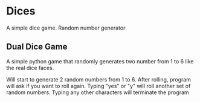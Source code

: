# Dices
A simple dice game. Random number generator


## Dual Dice Game

A simple python game that randomly generates two number from 1 to 6 like the real dice faces.

Will start to generate 2 random numbers from 1 to 6. After rolling, program will ask if you want to roll again. Typing "yes" or "y" will roll another set of random numbers. Typing any other characters will terminate the program
